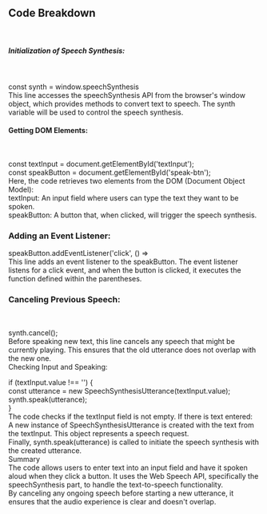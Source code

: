 <h2>Code Breakdown</h2><br>
<h5>Initialization of Speech Synthesis:</h5><br>


const synth = window.speechSynthesis <br>
This line accesses the speechSynthesis API from the browser's window object, which provides methods to convert text to speech. The synth variable will be used to control the speech synthesis.<br>

<h4>Getting DOM Elements:</h4><br>

const textInput = document.getElementById('textInput');<br>
const speakButton = document.getElementById('speak-btn');<br>
Here, the code retrieves two elements from the DOM (Document Object Model):<br>
textInput: An input field where users can type the text they want to be spoken.<br>
speakButton: A button that, when clicked, will trigger the speech synthesis.<br>

<h3>Adding an Event Listener:</h3>
speakButton.addEventListener('click', () => <br>
This line adds an event listener to the speakButton. The event listener listens for a click event, and when the button is clicked, it executes the function defined within the parentheses.<br>

<h3>Canceling Previous Speech:</h3><br>

synth.cancel();<br>
Before speaking new text, this line cancels any speech that might be currently playing. This ensures that the old utterance does not overlap with the new one.<br>
Checking Input and Speaking:<br>

if (textInput.value !== '') {<br>
const utterance = new SpeechSynthesisUtterance(textInput.value);<br>
synth.speak(utterance);<br>
}<br>
The code checks if the textInput field is not empty. If there is text entered:<br>
A new instance of SpeechSynthesisUtterance is created with the text from the textInput. This object represents a speech request.<br>
Finally, synth.speak(utterance) is called to initiate the speech synthesis with the created utterance.<br>
Summary<br>
The code allows users to enter text into an input field and have it spoken aloud when they click a button. It uses the Web Speech API, specifically the speechSynthesis part, to handle the text-to-speech functionality.<br>
By canceling any ongoing speech before starting a new utterance, it ensures that the audio experience is clear and doesn't overlap.<br>
